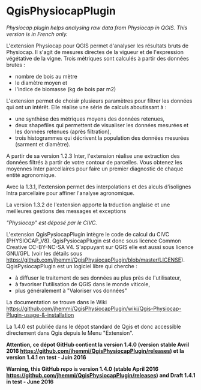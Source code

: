 # QgisPhysiocapPlugin
_Physiocap plugin helps analysing raw data from Physiocap in QGIS. 
This version is in French only._

L'extension Physiocap pour QGIS permet d'analyser les résultats bruts de Physiocap. Il s'agit de mesures directes de la vigueur et de l'expression végétative de la vigne.
Trois métriques sont calculés à partir des données brutes :
* nombre de bois au mètre
* le diamètre moyen et
* l'indice de biomasse (kg de bois par m2)
	
L'extension permet de choisir plusieurs paramètres pour filtrer les données qui ont un intérêt. Elle réalise une série de calculs aboutissant à :
* une synthèse des métriques moyens des données retenues,
* deux shapefiles qui permettent de visualiser les données mesurées et les données retenues (après filtration),
* trois histogrammes qui décrivent la population des données mesurées (sarment et diamètre).

A partir de sa version 1.2.3 Inter, l'extension réalise une extraction des données filtrés à partir de votre contour de parcelles. Vous obtenez les moyennes Inter parcellaires pour faire un premier diagnostic de chaque entité agronomique.

Avec la 1.3.1, l'extension permet des interpolations et des alculs d'isolignes Intra parcellaire pour affiner l'analyse agronomique.

La version 1.3.2 de l'extension apporte la trduction anglaise et une meilleures gestions des messages et exceptions

*"Physiocap" est déposé par le CIVC.*

L'extension QgisPysiocapPlugin intègre le code de calcul du CIVC (PHYSIOCAP_V8). QgisPysiocapPlugin est donc sous licence Common Creative CC-BY-NC-SA V4. S'appuyant sur QGIS elle est aussi sous licence GNU/GPL (voir les détails sous https://github.com/jhemmi/QgisPhysiocapPlugin/blob/master/LICENSE). QgisPysiocapPlugin est un logiciel libre qui cherche :
* à diffuser le traitement de ses données au plus près de l'utilisateur,
* à favoriser l'utilisation de QGIS dans le monde viticole,
* plus généralement à "Valoriser vos données"

La documentation se trouve dans le Wiki
https://github.com/jhemmi/QgisPhysiocapPlugin/wiki/Qgis-Physiocap-Plugin-usage-&-installation

La 1.4.0 est publiée dans le dépot standard de Qgis et donc accessible directement dans Qgis depuis le Menu "Extension".

**Attention, ce dépot GitHub contient la version 1.4.0 (version stable Avril 2016 https://github.com/jhemmi/QgisPhysiocapPlugin/releases) et la version 1.4.1 en test - Juin 2016**

**Warning, this GitHub repo is version 1.4.0 (stable April 2016 https://github.com/jhemmi/QgisPhysiocapPlugin/releases) and Draft 1.4.1 in test - June 2016**
